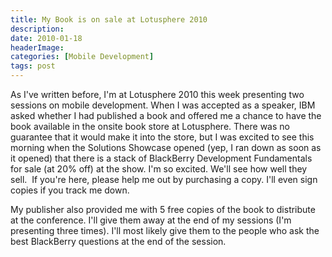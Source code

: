 ```yaml
---
title: My Book is on sale at Lotusphere 2010
description: 
date: 2010-01-18
headerImage: 
categories: [Mobile Development]
tags: post
---
```


As I've written before, I'm at Lotusphere 2010 this week presenting two sessions on mobile development. When I was accepted as a speaker, IBM asked whether I had published a book and offered me a chance to have the book available in the onsite book store at Lotusphere. There was no guarantee that it would make it into the store, but I was excited to see this morning when the Solutions Showcase opened (yep, I ran down as soon as it opened) that there is a stack of BlackBerry Development Fundamentals for sale (at 20% off) at the show. I'm so excited. We'll see how well they sell.  If you're here, please help me out by purchasing a copy. I'll even sign copies if you track me down.

My publisher also provided me with 5 free copies of the book to distribute at the conference. I'll give them away at the end of my sessions (I'm presenting three times). I'll most likely give them to the people who ask the best BlackBerry questions at the end of the session.